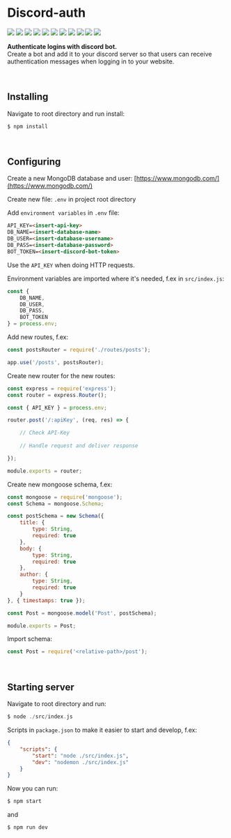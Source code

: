 Discord-auth
============

<img src="https://img.shields.io/badge/build-failing-red" /> <img src="https://img.shields.io/badge/coverage-0%25-red" /> <img src="https://img.shields.io/badge/node-14.16.0-blue" /> <img src="https://img.shields.io/badge/npm-6.14.11-blue" /> <img src="https://img.shields.io/badge/express-4.17.1-blue" /> <img src="https://img.shields.io/badge/mongoose-5.13.5-blue" /> <img src="https://img.shields.io/badge/bcrypt-5.0.1-blue" /> <img src="https://img.shields.io/badge/cors-2.8.5-blue" /> <img src="https://img.shields.io/badge/dotenv-10.0.0-blue" /> <img src="https://img.shields.io/badge/discord.js-12.5.3-blue" /> <img src="https://img.shields.io/badge/discord--buttons-4.0.0-blue" />

**Authenticate logins with discord bot.**<br />
Create a bot and add it to your discord server so that users can receive authentication messages when logging in to your website.

<br />

Installing
----------

Navigate to root directory and run install:

```php
$ npm install
```

<br />

Configuring
-----------

Create a new MongoDB database and user: [https://www.mongodb.com/](https://www.mongodb.com/)

Create new file: `.env` in project root directory

Add `environment variables` in `.env` file:

```markdown
API_KEY=<insert-api-key>
DB_NAME=<insert-database-name>
DB_USER=<insert-database-username>
DB_PASS=<insert-database-password>
BOT_TOKEN=<insert-discord-bot-token>
```

Use the `API_KEY` when doing HTTP requests.

Environment variables are imported where it's needed, f.ex in `src/index.js`:

```js
const {
    DB_NAME,
    DB_USER,
    DB_PASS,
    BOT_TOKEN
} = process.env;
```

Add new routes, f.ex:

```js
const postsRouter = require('./routes/posts');

app.use('/posts', postsRouter);
```

Create new router for the new routes:

```js
const express = require('express');
const router = express.Router();

const { API_KEY } = process.env;

router.post('/:apiKey', (req, res) => {

    // Check API-Key
    
    // Handle request and deliver response

});

module.exports = router;
```

Create new mongoose schema, f.ex:

```js
const mongoose = require('mongoose');
const Schema = mongoose.Schema;

const postSchema = new Schema({
    title: {
        type: String,
        required: true
    },
    body: {
        type: String,
        required: true
    },
    author: {
        type: String,
        required: true
    }
}, { timestamps: true });

const Post = mongoose.model('Post', postSchema);

module.exports = Post;
```

Import schema:

```js
const Post = require('<relative-path>/post');
```

<br />

Starting server
---------------

Navigate to root directory and run:

```php
$ node ./src/index.js
```

Scripts in `package.json` to make it easier to start and develop, f.ex:

```json
{
    "scripts": {
        "start": "node ./src/index.js",
        "dev": "nodemon ./src/index.js"
    }
}
```

Now you can run:

```php
$ npm start
```

and

```php
$ npm run dev
```